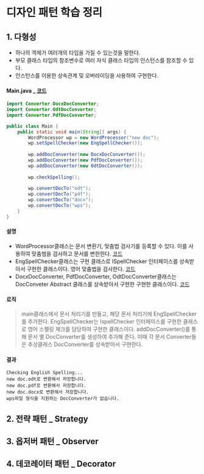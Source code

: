 # 디자인 패턴 학습 정리

## 1. 다형성
- 하나의 객체가 여러개의 타입을 가질 수 있는것을 말한다.
- 부모 클래스 타입의 참조변수로 여러 자식 클래스 타입의 인스턴스를 참조할 수 있다.
- 인스턴스를 이용한 상속관계 및 오버라이딩을 사용하여 구현한다.

#### Main.java _ [코드](https://github.com/choiwoonsik/Design_Pattern/blob/main/chap01_polymorphism/src/Main.java)
```java
import Converter.DocxDocConverter;
import Converter.OdtDocConverter;
import Converter.PdfDocConverter;

public class Main {
    public static void main(String[] args) {
        WordProcessor wp = new WordProcessor("new doc");
        wp.setSpellChecker(new EngSpellChecker());
        
        wp.addDocConverter(new DocxDocConverter());
        wp.addDocConverter(new PdfDocConverter());
        wp.addDocConverter(new OdtDocConverter());
        
        wp.checkSpelling();
        
        wp.convertDocTo("odt");
        wp.convertDocTo("pdf");
        wp.convertDocTo("docx");
        wp.convertDocTo("wps");
    }
}
```
#### 설명

- WordProcessor클래스는 문서 변환기, 맞춤법 검사기를 등록할 수 있다. 이를 사용하여 맞춤범을 검사하고 문서를 변한한다.
 [코드](https://github.com/choiwoonsik/Design_Pattern/blob/main/chap01_polymorphism/src/WordProcessor.java)
- EngSpellChecker클래스는 구현 클래스로 ISpellChecker 인터페이스를 상속받아서 구현한 클래스이다. 영어 맞춤법을 검사한다. 
[코드](https://github.com/choiwoonsik/Design_Pattern/blob/main/chap01_polymorphism/src/ISpellChecker.java)
- DocxDocConverter, PdfDocConverter, OdtDocConverter클래스는 DocConveter Abstract 클래스를 상속받아서 구현한 구현한 클래스이다. 
[코드](https://github.com/choiwoonsik/Design_Pattern/tree/main/chap01_polymorphism/src/Converter)

#### 로직
>main클래스에서 문서 처리기를 만들고, 해당 문서 처리기에 EngSpellChecker를 추가한다.
EngSpellChecker는 IspellChecker 인터페이스를 구현한 클래스로 영어 스펠링 체크를 담당하여 구현한 클래스이다.
addDocConverter()를 통해 문서 별 DocConverter를 생성하여 추가해 준다.
이때 각 문서 Converter들은 추상클래스 DocConverter를 상속받아서 구현한다.

#### 결과
```
Checking English Spelling...
new doc.odt로 변환해서 저장합니다.
new doc.pdf로 변환해서 저장합니다.
new doc.docx로 변환해서 저장합니다.
wps파일 형식을 지원하는 DocConverter가 없습니다.
```

## 2. 전략 패턴 _ Strategy

## 3. 옵저버 패턴 _ Observer

## 4. 데코레이터 패턴 _ Decorator
